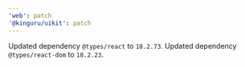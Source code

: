 ```yaml
---
'web': patch
'@kinguru/uikit': patch
---
```


Updated dependency `@types/react` to `18.2.73`.
Updated dependency `@types/react-dom` to `18.2.23`.
